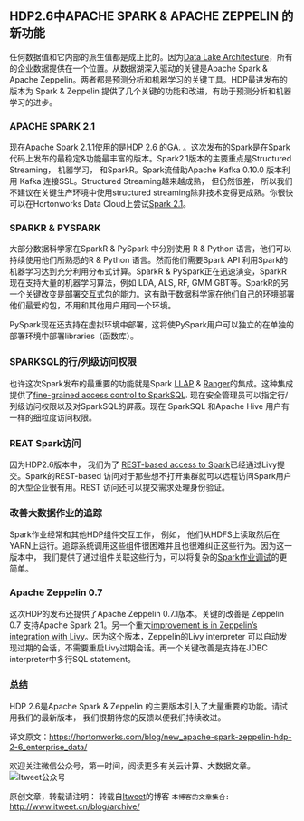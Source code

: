HDP2.6中APACHE SPARK & APACHE ZEPPELIN 的新功能
---

任何数据值和它内部的派生值都是成正比的。因为[Data Lake Architecture](https://hortonworks.com/blog/enterprise-hadoop-journey-data-lake/)，所有的企业数据提供在一个位置。从数据湖深入驱动的关键是Apache Spark & Apache Zeppelin。两者都是预测分析和机器学习的关键工具。HDP最进发布的版本为 Spark & Zeppelin 提供了几个关键的功能和改进，有助于预测分析和机器学习的进步。

### APACHE SPARK 2.1

现在Apache Spark 2.1.1使用的是HDP 2.6 的GA. 。这次发布的Spark是在Spark代码上发布的最稳定&功能最丰富的版本。Spark2.1版本的主要重点是Structured Streaming， 机器学习， 和SparkR。Spark流借助Apache Kafka 0.10.0 版本利用 Kafka 连接SSL。Structured Streaming越来越成熟， 但仍然很差， 所以我们不建议在关键生产环境中使用structured streaming除非技术变得更成熟。你很快可以在Hortonworks Data Cloud上尝试[Spark 2.1](https://hortonworks.com/blog/try-apache-spark-2-1-zeppelin-hortonworks-data-cloud/)。

### SPARKR & PYSPARK

大部分数据科学家在SparkR & PySpark 中分别使用 R & Python 语言，他们可以持续使用他们所熟悉的R & Python 语言。然而他们需要Spark API 利用Spark的机器学习达到充分利用分布式计算。SparkR & PySpark正在迅速演变，SparkR 现在支持大量的机器学习算法，例如 LDA, ALS, RF, GMM GBT等。SparkR的另一个关键改变是[部署交互式包](https://community.hortonworks.com/articles/104114/using-r-packages-with-sparkr-1.html)的能力。这有助于数据科学家在他们自己的环境部署他们最爱的包，不用和其他用户用同一个环境。

PySpark现在还支持在虚拟环境中部署，这将使PySpark用户可以独立的在单独的部署环境中部署libraries（函数库）。

### SPARKSQL的行/列级访问权限
也许这次Spark发布的最重要的功能就是Spark [LLAP](https://hortonworks.com/blog/llap-enables-sub-second-sql-hadoop/) & [Ranger](https://hortonworks.com/apache/ranger/)的集成。这种集成提供了[fine-grained access control to SparkSQL](https://hortonworks.com/blog/row-column-level-control-apache-spark/). 现在安全管理员可以指定行/列级访问权限以及对SparkSQL的屏蔽。现在 SparkSQL 和Apache Hive 用户有一样的细粒度访问权限。

### REAT Spark访问

因为HDP2.6版本中， 我们为了 [REST-based access to Spark](https://hortonworks.com/blog/livy-a-rest-interface-for-apache-spark/)已经通过Livy提交。Spark的REST-based 访问对于那些想不打开集群就可以远程访问Spark用户的大型企业很有用。REST 访问还可以提交需求处理身份验证。

### 改善大数据作业的追踪

Spark作业经常和其他HDP组件交互工作， 例如， 他们从HDFS上读取然后在YARN上运行。追踪系统调用这些组件很困难并且也很难纠正这些行为。因为这一版本中， 我们提供了通过组件关联这些行为，可以将复杂的[Spark作业调试](https://community.hortonworks.com/articles/103610/providing-tracing-with-spark-caller-context.html)的更简单。

### Apache Zeppelin 0.7

这次HDP的发布还提供了Apache Zeppelin 0.7.1版本。关键的改善是 Zeppelin 0.7 支持Apache Spark 2.1。另一个重大[improvement is in Zeppelin’s integration with Livy](https://hortonworks.com/blog/recent-improvements-apache-zeppelin-livy-integration/)。因为这个版本，Zeppelin的Livy interpreter 可以自动发现过期的会话，不需要重启Livy过期会话。再一个关键改善是支持在JDBC interpreter中多行SQL statement。

### 总结
HDP 2.6是Apache Spark & Zeppelin 的主要版本引入了大量重要的功能。请试用我们的最新版本， 我们恨期待您的反馈以便我们持续改进。

译文原文：https://hortonworks.com/blog/new_apache-spark-zeppelin-hdp-2-6_enterprise_data/

欢迎关注微信公众号，第一时间，阅读更多有关云计算、大数据文章。
![Itweet公众号](https://github.com/itweet/labs/raw/master/common/img/weixin_public.png)

原创文章，转载请注明： 转载自[Itweet](http://www.itweet.cn)的博客
`本博客的文章集合:` http://www.itweet.cn/blog/archive/








